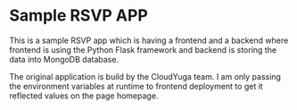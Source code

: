 # Sample RSVP APP

This is a sample RSVP app which is having a frontend and a backend where frontend is using the Python Flask framework and backend is storing the data into MongoDB database.

The original application is build by the CloudYuga team. I am only passing the environment variables at runtime to frontend deployment to get it reflected values on the page homepage.
